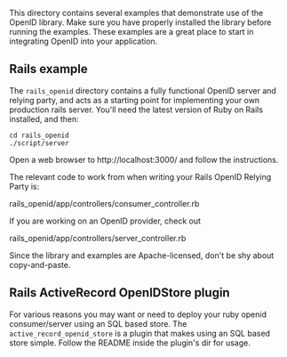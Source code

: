 This directory contains several examples that demonstrate use of the
OpenID library.  Make sure you have properly installed the library
before running the examples.  These examples are a great place to
start in integrating OpenID into your application.

## Rails example

The `rails_openid` directory contains a fully functional OpenID server and relying
party, and acts as a starting point for implementing your own
production rails server.  You'll need the latest version of Ruby on
Rails installed, and then:

```shell
cd rails_openid
./script/server
```

Open a web browser to http://localhost:3000/ and follow the instructions.

The relevant code to work from when writing your Rails OpenID Relying
Party is: 

  rails_openid/app/controllers/consumer_controller.rb

If you are working on an OpenID provider, check out

  rails_openid/app/controllers/server_controller.rb

Since the library and examples are Apache-licensed, don't be shy about 
copy-and-paste.

## Rails ActiveRecord OpenIDStore plugin

For various reasons you may want or need to deploy your ruby openid
consumer/server using an SQL based store.  The `active_record_openid_store` 
is a plugin that makes using an SQL based store simple.  Follow the
README inside the plugin's dir for usage.
